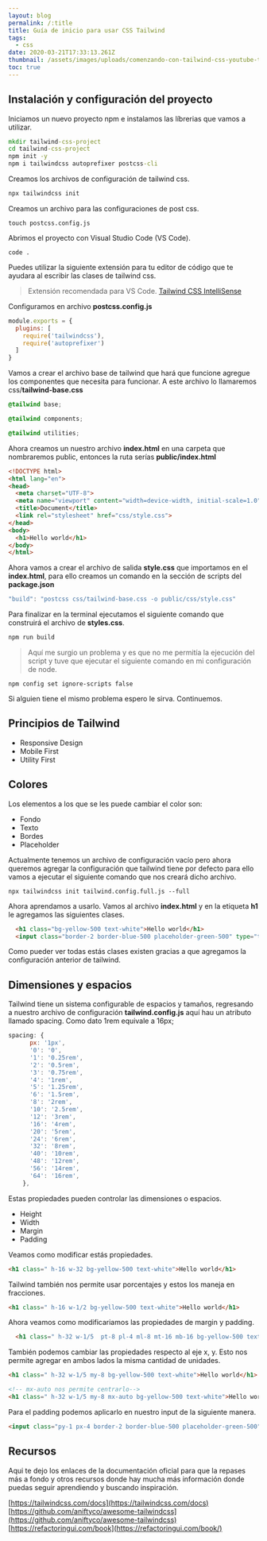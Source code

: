 ```yaml
---
layout: blog
permalink: /:title
title: Guía de inicio para usar CSS Tailwind
tags:
  - css
date: 2020-03-21T17:33:13.261Z
thumbnail: /assets/images/uploads/comenzando-con-tailwind-css-youtube-thumbnail.png
toc: true
---
```

## Instalación y configuración del proyecto
Iniciamos un nuevo proyecto npm e instalamos las líbrerias que vamos a utilizar.
``` bat
mkdir tailwind-css-project
cd tailwind-css-project
npm init -y
npm i tailwindcss autoprefixer postcss-cli
```
Creamos los archivos de configuración de tailwind css.
``` bat
npx tailwindcss init
```
Creamos un archivo para las configuraciones de post css.
``` console
touch postcss.config.js
```
Abrimos el proyecto con Visual Studio Code (VS Code).
``` console
code .
```
Puedes utilizar la siguiente extensión para tu editor de código que te ayudara al escribir las clases de tailwind css.
> Extensión recomendada para VS Code.
[Tailwind CSS IntelliSense](https://marketplace.visualstudio.com/items?itemName=bradlc.vscode-tailwindcss)

Configuramos en archivo __postcss.config.js__
``` javascript
module.exports = {
  plugins: [
    require('tailwindcss'),
    require('autoprefixer')
  ]
}
```
Vamos a crear el archivo base de tailwind que hará que funcione agregue los componentes que necesita para funcionar. A este archivo lo llamaremos css/__tailwind-base.css__
``` css
@tailwind base;

@tailwind components;

@tailwind utilities;
```
Ahora creamos un nuestro archivo __index.html__ en una carpeta que nombraremos public, entonces la ruta serías __public/index.html__
``` html
<!DOCTYPE html>
<html lang="en">
<head>
  <meta charset="UTF-8">
  <meta name="viewport" content="width=device-width, initial-scale=1.0">
  <title>Document</title>
  <link rel="stylesheet" href="css/style.css">
</head>
<body>
  <h1>Hello world</h1>
</body>
</html>
```
Ahora vamos a crear el archivo de salida __style.css__ que importamos en el __index.html__, para ello creamos un comando en la sección de scripts del __package.json__
``` javascript
"build": "postcss css/tailwind-base.css -o public/css/style.css"
```
Para finalizar en la terminal ejecutamos el siguiente comando que construirá el archivo de __styles.css__.
```bat
npm run build
```
> Aquí me surgio un problema y es que no me permitía la ejecución del script y tuve que ejecutar el siguiente comando en mi configuración de node.
``` console
npm config set ignore-scripts false
```
Si alguien tiene el mismo problema espero le sirva. Continuemos.

## Principios de Tailwind
+ Responsive Design
+ Mobile First
+ Utility First

## Colores
Los elementos a los que se les puede cambiar el color son:
+ Fondo
+ Texto
+ Bordes
+ Placeholder

Actualmente tenemos un archivo de configuración vacío pero ahora queremos agregar la configuración que tailwind tiene por defecto para ello vamos a ejecutar el siguiente comando que nos creará dicho archivo.
``` console
npx tailwindcss init tailwind.config.full.js --full
```
Ahora aprendamos a usarlo. Vamos al archivo __index.html__ y en la etiqueta __h1__ le agregamos las siguientes clases.
``` html
  <h1 class="bg-yellow-500 text-white">Hello world</h1>
  <input class="border-2 border-blue-500 placeholder-green-500" type="text" placeholder="Ingresa texto">
```
Como pueder ver todas estás clases existen gracias a que agregamos la configuración anterior de tailwind.

## Dimensiones y espacios
Tailwind tiene un sistema configurable de espacios y tamaños, regresando a nuestro archivo de configuración __tailwind.config.js__ aquí hau un atributo llamado spacing.
Como dato 1rem equivale a 16px;
``` javascript
spacing: {
      px: '1px',
      '0': '0',
      '1': '0.25rem',
      '2': '0.5rem',
      '3': '0.75rem',
      '4': '1rem',
      '5': '1.25rem',
      '6': '1.5rem',
      '8': '2rem',
      '10': '2.5rem',
      '12': '3rem',
      '16': '4rem',
      '20': '5rem',
      '24': '6rem',
      '32': '8rem',
      '40': '10rem',
      '48': '12rem',
      '56': '14rem',
      '64': '16rem',
    },
```
Estas propiedades pueden controlar las dimensiones o espacios.
+ Height
+ Width
+ Margin
+ Padding

Veamos como modificar estás propiedades.
``` html
<h1 class=" h-16 w-32 bg-yellow-500 text-white">Hello world</h1>
```
Tailwind también nos permite usar porcentajes y estos los maneja en fracciones.
``` html
<h1 class=" h-16 w-1/2 bg-yellow-500 text-white">Hello world</h1>
```
Ahora veamos como modificariamos las propiedades de margin y padding.
``` html
  <h1 class=" h-32 w-1/5  pt-8 pl-4 ml-8 mt-16 mb-16 bg-yellow-500 text-white">Hello world</h1>
```
También podemos cambiar las propiedades respecto al eje x, y. Esto nos permite agregar en ambos lados la misma cantidad de unidades.
``` html
<h1 class=" h-32 w-1/5 my-8 bg-yellow-500 text-white">Hello world</h1>

<!-- mx-auto nos permite centrarlo-->
<h1 class=" h-32 w-1/5 my-8 mx-auto bg-yellow-500 text-white">Hello world</h1>
```
Para el padding podemos aplicarlo en nuestro input de la siguiente manera.
``` html
<input class="py-1 px-4 border-2 border-blue-500 placeholder-green-500" type="text" placeholder="Ingresa texto">
```
## Recursos
Aqui te dejo los enlaces de la documentación oficial para que la repases más a fondo y otros recursos donde hay mucha más información donde puedas seguir aprendiendo y buscando inspiración.

[https://tailwindcss.com/docs](https://tailwindcss.com/docs)
[https://github.com/aniftyco/awesome-tailwindcss](https://github.com/aniftyco/awesome-tailwindcss)
[https://refactoringui.com/book](https://refactoringui.com/book/)